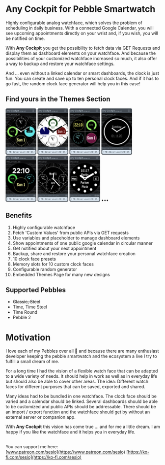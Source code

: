 # __Any Cockpit__ for Pebble Smartwatch

Highly configurable analog watchface, which solves the problem of scheduling in daily business. 
With a connected Google Calendar, you will see upcoming appointments directly on your wrist and, if you wish, you will be notified on time.

With __Any Cockpit__ you get the possibility to fetch data via GET Requests and display them as dashboard elements on your watchface.
And because the possibilities of your customized watchface increased so much, it also offer a way to backup and restore your watchface settings.

And ... even without a linked calendar or smart dashboards, the clock is just fun. You can create and save up to ten personal clock faces. 
And if it has to go fast, the random clock face generator will help you in this case!


## Find yours in the __Themes__ Section 
<a href="{{site.baseurl}}/themes"><img src="assets/img/themes/V00_preset_01_co_rnd.svg" alt="v00_01" width="100"/></a>
<a href="{{site.baseurl}}/themes"><img src="assets/img/themes/V00_preset_02_co_rnd.svg" alt="v00_02" width="100"/></a>
<a href="{{site.baseurl}}/themes"><img src="assets/img/themes/V00_preset_06_co_rnd.svg" alt="v00_06" width="100"/></a>
<a href="{{site.baseurl}}/themes"><img src="assets/img/themes/V00_preset_07_co_rnd.svg" alt="v00_07" width="100"/></a>
<a href="{{site.baseurl}}/themes"><img src="assets/img/themes/V00_preset_08_co_rnd.svg" alt="v00_08" width="100"/></a>
<a href="{{site.baseurl}}/themes"><img src="assets/img/themes/V01_final_co_rnd.svg" alt="v01" width="100"/></a>
<a href="{{site.baseurl}}/themes"><img src="assets/img/themes/V02_final_co_rnd.svg" alt="v02" width="100"/></a>  •••


## Benefits
1. Highly configurable watchface
1. Fetch 'Custom Values' from public APIs via GET requests
1. Use variables and placeholder to manage dashboard elements
1. Show appointments of one public google calendar in circular manner
1. Get notified about your next appointment
1. Backup, share and restore your personal watchface creation
1. 10 clock face presets
1. Memory slots for 10 custom clock faces
1. Configurable random generator
1. Embedded Themes Page for many new designs

## Supported Pebbles
- ~~Classic, Steel~~
- Time, Time Steel
- Time Round
- Pebble 2

# Motivation

I love each of my Pebbles over all 🙂 and because there are many enthusiast developer keeping the pebble smartwatch and the ecosystem a live I try to fulfill a small dream of me.

For a long time I had the vision of a flexible watch face that can be adapted to a wide variety of needs. It should help in work as well as in everyday life but should also be able to cover other areas. The idea: Different watch faces for different purposes that can be saved, exported and shared.

Many ideas had to be bundled in one watchface.
The clock face should be varied and a calendar should be linked. Several dashboards should be able to be customized and public APIs should be addressable. There should be an import / export function and the watchface should get by without an external server or companion app.

With __Any Cockpit__ this vision has come true ... and for me a little dream. I am happy if you like the watchface and it helps you in everyday life.

<br>You can support me here:<br>
[www.patreon.com/sesio](https://www.patreon.com/sesio)
[https://ko-fi.com/sesio](https://ko-fi.com/sesio)
